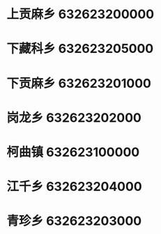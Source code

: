 # 上贡麻乡 632623200000
# 下藏科乡 632623205000
# 下贡麻乡 632623201000
# 岗龙乡 632623202000
# 柯曲镇 632623100000
# 江千乡 632623204000
# 青珍乡 632623203000
